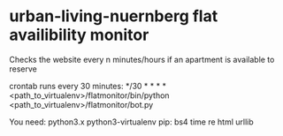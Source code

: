 # urban-living-nuernberg flat availibility monitor
Checks the website every n minutes/hours if an apartment is available to reserve

crontab runs every 30 minutes:
*/30 * * * * <path_to_virtualenv>/flatmonitor/bin/python <path_to_virtualenv>/flatmonitor/bot.py

You need:
python3.x
python3-virtualenv
pip:
  bs4
  time
  re
  html
  urllib
